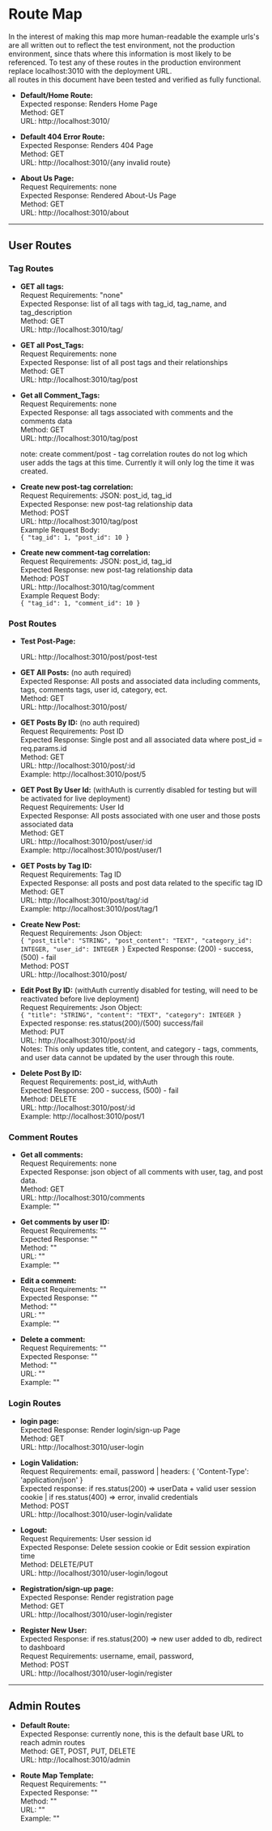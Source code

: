 # Route Map
In the interest of making this map more human-readable the example urls's are all written out to reflect the test environment, not the production environment, since thats where this information is most likely to be referenced. To test any of these routes in the production environment replace localhost:3010 with the deployment URL.</br>
all routes in this document have been tested and verified as fully functional. 

* **Default/Home Route:**</br>
    Expected response: Renders Home Page</br>
    Method: GET</br>
    URL: http://localhost:3010/</br>

* **Default 404 Error Route:**</br>
  Expected Response: Renders 404 Page</br>
  Method: GET</br>
  URL: http://localhost:3010/{any invalid route}</br>

* **About Us Page:** </br>
    Request Requirements: none </br>
    Expected Response: Rendered About-Us Page </br>
    Method: GET <br>
    URL: http://localhost:3010/about </br>

---
## User Routes



### Tag Routes

* **GET all tags:** </br>
    Request Requirements: "none" </br>
    Expected Response: list of all tags with tag_id, tag_name, and tag_description </br>
    Method: GET <br>
    URL: http://localhost:3010/tag/ </br>

* **GET all Post_Tags:** </br>
    Request Requirements: none </br>
    Expected Response: list of all post tags and their relationships </br>
    Method: GET <br>
    URL: http://localhost:3010/tag/post </br>

* **Get all Comment_Tags:** </br>
    Request Requirements: none </br>
    Expected Response: all tags associated with comments and the comments data </br>
    Method: GET <br>
    URL: http://localhost:3010/tag/post </br>

    note: create comment/post - tag correlation routes do not log which user adds the tags at this time. Currently it will only log the time it was created.

* **Create new post-tag correlation:** </br>
    Request Requirements: JSON: post_id, tag_id </br>
    Expected Response: new post-tag relationship data </br>
    Method: POST <br>
    URL: http://localhost:3010/tag/post </br>
    Example Request Body: </br>
      ```{
	      "tag_id": 1,
	      "post_id": 10
      }```

* **Create new comment-tag correlation:** </br>
    Request Requirements: JSON: post_id, tag_id </br>
    Expected Response: new post-tag relationship data </br>
    Method: POST <br>
    URL: http://localhost:3010/tag/comment </br>
    Example Request Body: </br>
      ```{
	      "tag_id": 1,
	      "comment_id": 10
      }```


### Post Routes

* **Test Post-Page:** </br>

  URL: http://localhost:3010/post/post-test </br>

* **GET All Posts:** (no auth required) </br>
    Expected Response: All posts and associated data including comments, tags, comments tags, user id, category, ect. </br>
    Method: GET </br>
    URL: http://localhost:3010/post/ </br>

* **GET Posts By ID:** (no auth required) </br>
    Request Requirements: Post ID </br>
    Expected Response: Single post and all associated data where post_id = req.params.id </br>
    Method: GET <br>
    URL: http://localhost:3010/post/:id  </br>
    Example: http://localhost:3010/post/5 </br>

* **GET Post By User Id:** (withAuth is currently disabled for testing but will be activated for live deployment)</br>
    Request Requirements: User Id </br>
    Expected Response: All posts associated with one user and those posts associated data </br>
    Method: GET <br>
    URL: http://localhost:3010/post/user/:id </br>
    Example: http://localhost:3010/post/user/1 </br>

* **GET Posts by Tag ID:** </br>
    Request Requirements: Tag ID </br>
    Expected Response: all posts and post data related to the specific tag ID </br>
    Method: GET <br>
    URL: http://localhost:3010/post/tag/:id </br>
    Example: http://localhost:3010/post/tag/1 </br>

* **Create New Post:** </br>
    Request Requirements: Json Object: </br>
    ``{
	      "post_title": "STRING",
	      "post_content": "TEXT",
	      "category_id": INTEGER,
	      "user_id": INTEGER
      }``
    Expected Response: (200) - success, (500) - fail </br>
    Method: POST <br>
    URL: http://localhost:3010/post/ </br>


* **Edit Post By ID:** (withAuth currently disabled for testing, will need to be reactivated before live deployment) </br>
  Request Requirements: Json Object:  </br>
  ``{
	"title": "STRING",
	"content": "TEXT",
	"category": INTEGER
} ``
  Expected response: res.status(200)/(500) success/fail </br>
  Method: PUT </br>
  URL: http://localhost:3010/post/:id </br>
  Notes: This only updates title, content, and category - tags, comments, and user data cannot be updated by the user through this route. 

* **Delete Post By ID:** </br>
    Request Requirements: post_id, withAuth </br>
    Expected Response: 200 - success, (500) - fail </br>
    Method: DELETE <br>
    URL: http://localhost:3010/post/:id </br>
    Example: http://localhost:3010/post/1 </br>


### Comment Routes

* **Get all comments:** </br>
    Request Requirements: none </br>
    Expected Response: json object of all comments with user, tag, and post data. </br>
    Method: GET <br>
    URL: http://localhost:3010/comments </br>
    Example: "" </br>

* **Get comments by user ID:** </br>
    Request Requirements: "" </br>
    Expected Response: "" </br>
    Method: "" <br>
    URL: "" </br>
    Example: "" </br>

* **Edit a comment:** </br>
    Request Requirements: "" </br>
    Expected Response: "" </br>
    Method: "" <br>
    URL: "" </br>
    Example: "" </br>

* **Delete a comment:** </br>
    Request Requirements: "" </br>
    Expected Response: "" </br>
    Method: "" <br>
    URL: "" </br>
    Example: "" </br>


### Login Routes

* **login page:** </br>
  Expected Response: Render login/sign-up Page </br>
  Method: GET </br>
  URL: http://localhost:3010/user-login</br>

* **Login Validation:**</br>
  Request Requirements: email, password | headers: { 'Content-Type': 'application/json' }</br>
  Expected response: if res.status(200) => userData + valid user session cookie | if res.status(400) => error, invalid credentials</br>
  Method: POST</br>
  URL: http://localhost:3010/user-login/validate</br>

* **Logout:**</br>
  Request Requirements: User session id</br>
  Expected Response: Delete session cookie or Edit session expiration time</br>
  Method: DELETE/PUT</br>
  URL: http://localhost/3010/user-login/logout</br>

* **Registration/sign-up page:**</br>
  Expected Response: Render registration page</br>
  Method: GET</br>
  URL: http://localhost/3010/user-login/register</br>

* **Register New User:**</br>
  Expected Response: if res.status(200) => new user added to db, redirect to dashboard</br>
  Request Requirements: username, email, password, </br>
  Method: POST</br>
  URL: http://localhost/3010/user-login/register</br>
 

---
## Admin Routes

* **Default Route:** </br>
    Expected Response: currently none, this is the default base URL to reach admin routes</br>
    Method: GET, POST, PUT, DELETE</br>
    URL: http://localhost:3010/admin</br>


* **Route Map Template:** </br>
    Request Requirements: "" </br>
    Expected Response: "" </br>
    Method: "" <br>
    URL: "" </br>
    Example: "" </br>